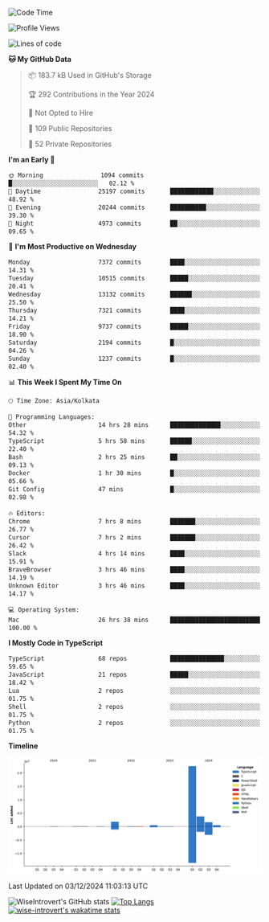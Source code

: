 <!--START_SECTION:waka-->
![Code Time](http://img.shields.io/badge/Code%20Time-1%2C915%20hrs%2045%20mins-blue)

![Profile Views](http://img.shields.io/badge/Profile%20Views-0-blue)

![Lines of code](https://img.shields.io/badge/From%20Hello%20World%20I%27ve%20Written-31.3%20million%20lines%20of%20code-blue)

**🐱 My GitHub Data** 

> 📦 183.7 kB Used in GitHub's Storage 
 > 
> 🏆 292 Contributions in the Year 2024
 > 
> 🚫 Not Opted to Hire
 > 
> 📜 109 Public Repositories 
 > 
> 🔑 52 Private Repositories 
 > 
**I'm an Early 🐤** 

```text
🌞 Morning                1094 commits        █░░░░░░░░░░░░░░░░░░░░░░░░   02.12 % 
🌆 Daytime                25197 commits       ████████████░░░░░░░░░░░░░   48.92 % 
🌃 Evening                20244 commits       ██████████░░░░░░░░░░░░░░░   39.30 % 
🌙 Night                  4973 commits        ██░░░░░░░░░░░░░░░░░░░░░░░   09.65 % 
```
📅 **I'm Most Productive on Wednesday** 

```text
Monday                   7372 commits        ████░░░░░░░░░░░░░░░░░░░░░   14.31 % 
Tuesday                  10515 commits       █████░░░░░░░░░░░░░░░░░░░░   20.41 % 
Wednesday                13132 commits       ██████░░░░░░░░░░░░░░░░░░░   25.50 % 
Thursday                 7321 commits        ████░░░░░░░░░░░░░░░░░░░░░   14.21 % 
Friday                   9737 commits        █████░░░░░░░░░░░░░░░░░░░░   18.90 % 
Saturday                 2194 commits        █░░░░░░░░░░░░░░░░░░░░░░░░   04.26 % 
Sunday                   1237 commits        █░░░░░░░░░░░░░░░░░░░░░░░░   02.40 % 
```


📊 **This Week I Spent My Time On** 

```text
🕑︎ Time Zone: Asia/Kolkata

💬 Programming Languages: 
Other                    14 hrs 28 mins      ██████████████░░░░░░░░░░░   54.32 % 
TypeScript               5 hrs 58 mins       ██████░░░░░░░░░░░░░░░░░░░   22.40 % 
Bash                     2 hrs 25 mins       ██░░░░░░░░░░░░░░░░░░░░░░░   09.13 % 
Docker                   1 hr 30 mins        █░░░░░░░░░░░░░░░░░░░░░░░░   05.66 % 
Git Config               47 mins             █░░░░░░░░░░░░░░░░░░░░░░░░   02.98 % 

🔥 Editors: 
Chrome                   7 hrs 8 mins        ███████░░░░░░░░░░░░░░░░░░   26.77 % 
Cursor                   7 hrs 2 mins        ███████░░░░░░░░░░░░░░░░░░   26.42 % 
Slack                    4 hrs 14 mins       ████░░░░░░░░░░░░░░░░░░░░░   15.91 % 
BraveBrowser             3 hrs 46 mins       ████░░░░░░░░░░░░░░░░░░░░░   14.19 % 
Unknown Editor           3 hrs 46 mins       ████░░░░░░░░░░░░░░░░░░░░░   14.17 % 

💻 Operating System: 
Mac                      26 hrs 38 mins      █████████████████████████   100.00 % 
```

**I Mostly Code in TypeScript** 

```text
TypeScript               68 repos            ███████████████░░░░░░░░░░   59.65 % 
JavaScript               21 repos            █████░░░░░░░░░░░░░░░░░░░░   18.42 % 
Lua                      2 repos             ░░░░░░░░░░░░░░░░░░░░░░░░░   01.75 % 
Shell                    2 repos             ░░░░░░░░░░░░░░░░░░░░░░░░░   01.75 % 
Python                   2 repos             ░░░░░░░░░░░░░░░░░░░░░░░░░   01.75 % 
```



**Timeline**

![Lines of Code chart](https://raw.githubusercontent.com/wise-introvert/wise-introvert/master/assets/bar_graph.png)


 Last Updated on 03/12/2024 11:03:13 UTC
<!--END_SECTION:waka-->

![WiseIntrovert's GitHub stats](https://github-readme-stats.vercel.app/api?username=wise-introvert&count_private=true&show_icons=true)
[![Top Langs](https://github-readme-stats.vercel.app/api/top-langs/?username=wise-introvert&langs_count=10)](https://github.com/anuraghazra/github-readme-stats)
[![wise-introvert's wakatime stats](https://github-readme-stats.vercel.app/api/wakatime?username=wiseintrovert)](https://github.com/anuraghazra/github-readme-stats)
